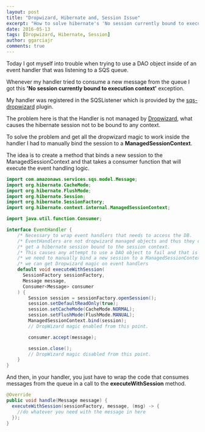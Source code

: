 ```yaml
---
layout: post
title: "Dropwizard, Hibernate and, Session Issue"
excerpt: "How to solve hibernate's 'No session currently bound to execution context' when using objects that are not managed by dropwizard."
date: 2016-05-13
tags: [Dropwizard, Hibernate, Session]
author: ggarciajr
comments: true
---
```


Today I got myself into trouble when trying to use a DAO object inside of an event handler that was listening to a SQS queue.

Whenever my handler tried to consume a new message from the queue I got this **'No session currently bound to execution context'** exception.

My handler was registered in the SQSListener which is provided by the <a href="https://github.com/bascan/sqs-dropwizard" target="_blank" rel="noopener noreferrer">sqs-dropwizard</a> plugin.

The problem here is that the Handler is not managed by <a href="http://www.dropwizard.io/0.9.2/docs/" target="_blank" rel="noopener noreferrer">Dropwizard</a>, what causes the hibernate session not to be bound to any context.

To solve the problem and get all the dropwizard magic to work inside the handler I had to manually bind the session to a **ManagedSessionContext**.

The idea is to create a method that binds a new session to the ManagedSessionContext and that takes a consumer  function that will execute the event handling logic.

```java
import com.amazonaws.services.sqs.model.Message;
import org.hibernate.CacheMode;
import org.hibernate.FlushMode;
import org.hibernate.Session;
import org.hibernate.SessionFactory;
import org.hibernate.context.internal.ManagedSessionContext;

import java.util.function.Consumer;

interface EventHandler {
    /* Necessary to wrap event handlers that needs to access the DB.         */
    /* EventHandlers are not dropwizard managed objects and thus they don't  */
    /* get a hibernate session bound to the session context.                 */
    /* This causes any attempt to use a DAO object to fail and that is why   */
    /* we need to manually bind a new session to a ManagedSessionContext so  */
    /* we can get Dropwizard magic on event handlers                         */
    default void executeWithSession(
      SessionFactory sessionFactory,
      Message message,
      Consumer<Message> consumer
    ) {
        Session session = sessionFactory.openSession();
        session.setDefaultReadOnly(true);
        session.setCacheMode(CacheMode.NORMAL);
        session.setFlushMode(FlushMode.MANUAL);
        ManagedSessionContext.bind(session);
        // DropWizard magic enabled from this point.

        consumer.accept(message);

        session.close();
        // DropWizard magic disabled from this point.
    }
}
```

And then, in your handler, you just have to wrap the code that consumes messages from the queue in a call to the **executeWithSession** method.

```java
@Override
public void handle(Message message) {
  executeWithSession(sessionFactory, message, (msg) -> {
    //do whatever you need with the message in here
  });
}
```
